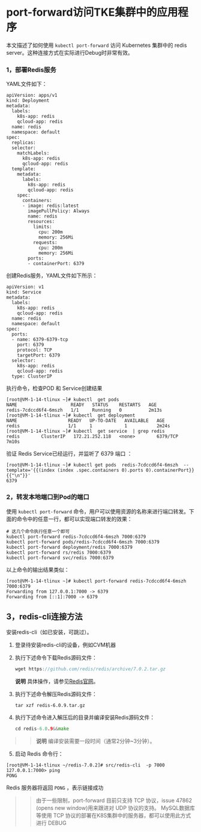 # port-forward访问TKE集群中的应用程序

本文描述了如何使用 `kubectl port-forward` 访问 Kubernetes 集群中的 redis server。这种连接方式在实际进行Debug时非常有效。 

### 1，部署Redis服务

 YAML文件如下： 

```
apiVersion: apps/v1
kind: Deployment
metadata:
  labels:
    k8s-app: redis
    qcloud-app: redis
  name: redis
  namespace: default
spec:
  replicas:
  selector:
    matchLabels:
      k8s-app: redis
      qcloud-app: redis
  template:
    metadata:
      labels:
        k8s-app: redis
        qcloud-app: redis
    spec:
      containers:
      - image: redis:latest
        imagePullPolicy: Always
        name: redis
        resources:
          limits:
            cpu: 200m
            memory: 256Mi
          requests:
            cpu: 200m
            memory: 256Mi
        ports:
        - containerPort: 6379

```

 创建Redis服务，YAML文件如下所示： 

```
apiVersion: v1
kind: Service
metadata:
  labels:
    k8s-app: redis
    qcloud-app: redis
  name: redis
  namespace: default
spec:
  ports:
  - name: 6379-6379-tcp
    port: 6379
    protocol: TCP
    targetPort: 6379
  selector:
    k8s-app: redis
    qcloud-app: redis
  type: ClusterIP
```

 执行命令，检查POD 和 Service创建结果 

```
[root@VM-1-14-tlinux ~]# kubectl  get pods 
NAME                    READY   STATUS    RESTARTS   AGE
redis-7cdccd6f4-6mszh   1/1     Running   0          2m13s
[root@VM-1-14-tlinux ~]# kubectl  get deployment
NAME                   READY   UP-TO-DATE   AVAILABLE   AGE
redis                  1/1     1            1           2m24s
[root@VM-1-14-tlinux ~]# kubectl  get service  | grep redis
redis        ClusterIP   172.21.252.118   <none>        6379/TCP   7m10s
```

 验证 Redis Service已经运行，并监听了 6379 端口 ：

```
[root@VM-1-14-tlinux ~]# kubectl get pods  redis-7cdccd6f4-6mszh  --template='{{(index (index .spec.containers 0).ports 0).containerPort}}{{"\n"}}'
6379
```

### 2，转发本地端口到Pod的端口

 使用 `kubectl port-forward` 命令，用户可以使用资源的名称来进行端口转发。下面的命令中的任意一行，都可以实现端口转发的效果： 

```
# 这几个命令执行任意一个即可
kubectl port-forward redis-7cdccd6f4-6mszh 7000:6379
kubectl port-forward pods/redis-7cdccd6f4-6mszh 7000:6379
kubectl port-forward deployment/redis 7000:6379
kubectl port-forward rs/redis 7000:6379
kubectl port-forward svc/redis 7000:6379
```

 以上命令的输出结果类似： 

```
[root@VM-1-14-tlinux ~]# kubectl port-forward redis-7cdccd6f4-6mszh 7000:6379
Forwarding from 127.0.0.1:7000 -> 6379
Forwarding from [::1]:7000 -> 6379
```

## 3，redis-cli连接方法

安装redis-cli（如已安装，可跳过）。

1. 登录待安装redis-cli的设备，例如CVM机器

2. 执行下述命令下载Redis源码文件：

   ```javascript
   wget https://github.com/redis/redis/archive/7.0.2.tar.gz
   ```

   **说明**  具体操作，请参见[Redis官网](https://redis.io/download)。

3. 执行下述命令解压Redis源码文件：

   ```undefined
   tar xzf redis-6.0.9.tar.gz
   ```

4. 执行下述命令进入解压后的目录并编译安装Redis源码文件：

   ```go
   cd redis-6.0.9&&make
   ```

> > **说明** 编译安装需要一段时间（通常2分钟~3分钟）。 

5. 启动 Redis 命令行：     

```
[root@VM-1-14-tlinux ~/redis-7.0.2]# src/redis-cli  -p 7000
127.0.0.1:7000> ping 
PONG
```

 Redis 服务器将返回 `PONG` ，表示链接成功

> >由于一些限制，port-forward 目前只支持 TCP 协议，issue 47862 (opens new window)用来跟进对 UDP 协议的支持。
> >MySQL数据库等使用 TCP 协议的部署在K8S集群中的服务器，都可以使用此方式进行 DEBUG